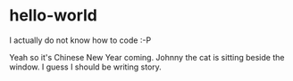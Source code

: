 # hello-world
I actually do not know how to code :-P

Yeah so it's Chinese New Year coming.
Johnny the cat is sitting beside the window.
I guess I should be writing story.
